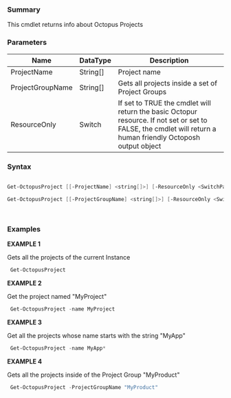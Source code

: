 ﻿### Summary
This cmdlet returns info about Octopus Projects
### Parameters
| Name | DataType          | Description |
| ------------- | ----------- | ----------- |
| ProjectName | String[] |  Project name     |
| ProjectGroupName | String[] |  Gets all projects inside a set of Project Groups     |
| ResourceOnly | Switch |  If set to TRUE the cmdlet will return the basic Octopur resource. If not set or set to FALSE, the cmdlet will return a human friendly Octoposh  output object     |

### Syntax
``` powershell

Get-OctopusProject [[-ProjectName] <string[]>] [-ResourceOnly <SwitchParameter>] [<CommonParameters>]

Get-OctopusProject [[-ProjectGroupName] <string[]>] [-ResourceOnly <SwitchParameter>] [<CommonParameters>]




``` 

### Examples
**EXAMPLE 1**

Gets all the projects of the current Instance

``` powershell 
 Get-OctopusProject
``` 

**EXAMPLE 2**

Get the project named "MyProject"

``` powershell 
 Get-OctopusProject -name MyProject
``` 

**EXAMPLE 3**

Get all the projects whose name starts with the string "MyApp"

``` powershell 
 Get-OctopusProject -name MyApp*
``` 

**EXAMPLE 4**

Gets all the projects inside of the Project Group "MyProduct"

``` powershell 
 Get-OctopusProject -ProjectGroupName "MyProduct"
``` 


